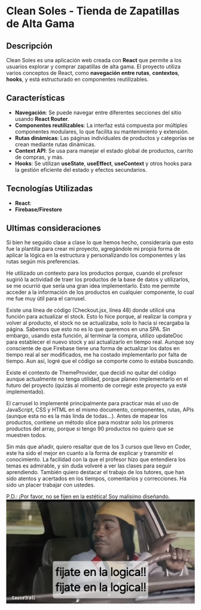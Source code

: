 # Clean Soles - Tienda de Zapatillas de Alta Gama

## Descripción

Clean Soles es una aplicación web creada con **React** que permite a los usuarios explorar y comprar zapatillas de alta gama. El proyecto utiliza varios conceptos de React, como **navegación entre rutas**, **contextos**, **hooks**, y está estructurado en componentes reutilizables.

## Características

- **Navegación**: Se puede navegar entre diferentes secciones del sitio usando **React Router**.
- **Componentes reutilizables**: La interfaz está compuesta por múltiples componentes modulares, lo que facilita su mantenimiento y extensión.
- **Rutas dinámicas**: Las páginas individuales de productos y categorías se crean mediante rutas dinámicas.
- **Context API**: Se usa para manejar el estado global de productos, carrito de compras, y más.
- **Hooks**: Se utilizan **useState**, **useEffect**, **useContext** y otros hooks para la gestión eficiente del estado y efectos secundarios.

## Tecnologías Utilizadas

- **React**:
- **Firebase/Firestore**

## Ultimas consideraciones

Si bien he seguido clase a clase lo que hemos hecho, consideraría que esto fue la plantilla para crear mi proyecto, agregándole mi propia forma de aplicar la lógica en la estructura y personalizando los componentes y las rutas según mis preferencias.

He utilizado un contexto para los productos porque, cuando el profesor sugirió la actividad de traer los productos de la base de datos y utilizarlos, se me ocurrió que sería una gran idea implementarlo. Esto me permite acceder a la información de los productos en cualquier componente, lo cual me fue muy útil para el carrusel.

Existe una línea de código (Checkout.jsx, línea 48) donde utilicé una función para actualizar el stock. Esto lo hice porque, al realizar la compra y volver al producto, el stock no se actualizaba, solo lo hacía si recargaba la página. Sabemos que esto no es lo que queremos en una SPA. Sin embargo, usando esta función, al terminar la compra, utilizo updateDoc para establecer el nuevo stock y así actualizarlo en tiempo real. Aunque soy consciente de que Firebase tiene una forma de actualizar los datos en tiempo real al ser modificados, me ha costado implementarlo por falta de tiempo. Aun así, logré que el código se comporte como lo estaba buscando.

Existe el contexto de ThemeProvider, que decidí no quitar del código aunque actualmente no tenga utilidad, porque planeo implementarlo en el futuro del proyecto (quizás al momento de corregir este proyecto ya esté implementado).

El carrusel lo implementé principalmente para practicar más el uso de JavaScript, CSS y HTML en el mismo documento, componentes, rutas, APIs (aunque esta no es la más linda de todas...). Antes de mapear los productos, contiene un método slice para mostrar solo los primeros productos del array, porque si tengo 90 productos no quiero que se muestren todos.

Sin más que añadir, quiero resaltar que de los 3 cursos que llevo en Coder, este ha sido el mejor en cuanto a la forma de explicar y transmitir el conocimiento. La facilidad con la que el profesor hizo que entendiera los temas es admirable, y sin duda volveré a ver las clases para seguir aprendiendo. También quiero destacar el trabajo de los tutores, que han sido atentos y acertados en los tiempos, comentarios y correcciones. Ha sido un placer trabajar con ustedes.

P.D.: ¡Por favor, no se fijen en la estética! Soy malísimo diseñando.
[![Fijate en la logica!](https://github.com/Ramiro333/primer-prentrega-react/blob/main/src/assets/img/fijate-en-el-codigo.jpeg?raw=true "Fijate en la logica!")](https://github.com/Ramiro333/primer-prentrega-react/blob/main/src/assets/img/fijate-en-el-codigo.jpeg?raw=true "Fijate en la logica!")

